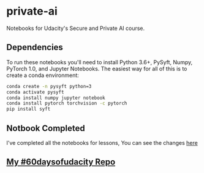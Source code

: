 # private-ai

Notebooks for Udacity's Secure and Private AI course.

## Dependencies

To run these notebooks you'll need to install Python 3.6+, PySyft, Numpy, PyTorch 1.0, and Jupyter Notebooks. The easiest way for all of this is to create a conda environment:

```bash
conda create -n pysyft python=3
conda activate pysyft
conda install numpy jupyter notebook
conda install pytorch torchvision -c pytorch
pip install syft
```

## Notbook Completed 

I've completed all the notebooks for lessons, You can see the changes [here](https://github.com/MarwaQabeel/private-ai/commit/954100b110d3b9cc48282c73ac14f45834f209c1)

## [My #60daysofudacity Repo]( https://bit.ly/2MzF1VH) 

